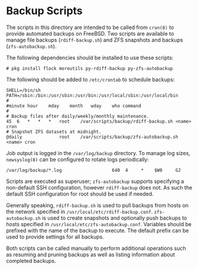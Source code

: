 # Backup Scripts

The scripts in this directory are intended to be called from `cron(8)` to
provide automated backups on FreeBSD. Two scripts are available to manage file
backups (`rdiff-backup.sh`) and ZFS snapshots and backups (`zfs-autobackup.sh`).

The following dependencies should be installed to use these scripts:
```
# pkg install flock moreutils py-rdiff-backup py-zfs-autobackup
```

The following should be added to `/etc/crontab` to schedule backups:
```
SHELL=/bin/sh
PATH=/sbin:/bin:/usr/sbin:/usr/bin:/usr/local/sbin:/usr/local/bin
#
#minute	hour	mday	month	wday	who	command
#
# Backup files after daily/weekly/monthly maintenance.
45	6	*	*	*	root	/var/scripts/backup/rdiff-backup.sh <name> cron
# Snapshot ZFS datasets at midnight.
@daily				root	/var/scripts/backup/zfs-autobackup.sh <name> cron
```

Job output is logged in the `/var/log/backup` directory. To manage log sizes,
`newsyslog(8)` can be configured to rotate logs periodically:
```
/var/log/backup/*.log                   640  4     *    $W0     GJ
```

Scripts are executed as superuser; `zfs-autobackup` supports specifying a
non-default SSH configuration, however `rdiff-backup` does not. As such the
default SSH configuration for root should be used if needed.

Generally speaking, `rdiff-backup.sh` is used to pull backups from hosts on the
network specified in `/usr/local/etc/rdiff-backup.conf`. `zfs-autobackup.sh` is
used to create snapshots and optionally push backups to hosts specified in
`/usr/local/etc/zfs-autobackup.conf`. Variables should be prefixed with the name
of the backup to execute. The default prefix can be used to provide settings for
all backups.

Both scripts can be called manually to perform additional operations such as
resuming and pruning backups as well as listing information about completed
backups.
